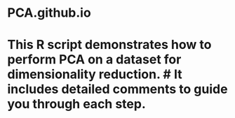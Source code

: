 # PCA.github.io
# This R script demonstrates how to perform PCA on a dataset for dimensionality reduction. # It includes detailed comments to guide you through each step.
